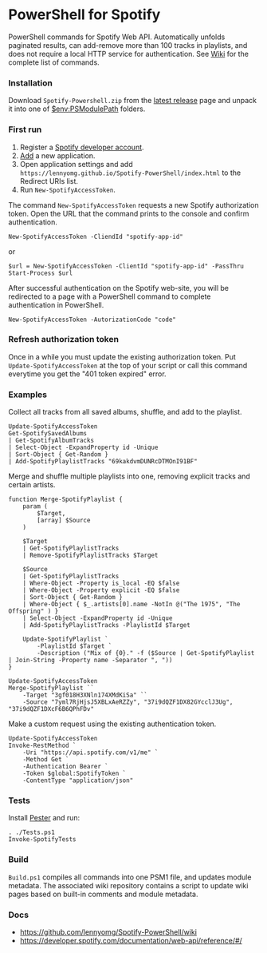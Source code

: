 # PowerShell for Spotify

PowerShell commands for Spotify Web API. Automatically unfolds paginated results, can add-remove more than 100 tracks in playlists, and does not require a local HTTP service for authentication. See [Wiki](https://github.com/lennyomg/Spotify-PowerShell/wiki) for the complete list of commands.

### Installation

Download `Spotify-Powershell.zip` from the [latest release](https://github.com/lennyomg/Spotify-PowerShell/releases/latest) page and unpack it into one of [$env:PSModulePath](https://learn.microsoft.com/en-us/powershell/module/microsoft.powershell.core/about/about_psmodulepath?view=powershell-7.3) folders.

### First run

1. Register a [Spotify developer account](https://developer.spotify.com).
2. [Add](https://developer.spotify.com/documentation/general/guides/authorization/app-settings/) a new application.
3. Open application settings and add `https://lennyomg.github.io/Spotify-PowerShell/index.html` to the Redirect URIs list.
4. Run `New-SpotifyAccessToken`.

The command `New-SpotifyAccessToken` requests a new Spotify authorization token. Open the URL that the command prints to the console and confirm authentication. 

```
New-SpotifyAccessToken -CliendId "spotify-app-id"
```
or
```
$url = New-SpotifyAccessToken -ClientId "spotify-app-id" -PassThru
Start-Process $url
```

After successful authentication on the Spotify web-site, you will be redirected to a page with a PowerShell command to complete authentication in PowerShell.  

```
New-SpotifyAccessToken -AutorizationCode "code"
``` 

### Refresh authorization token

Once in a while you must update the existing authorization token. Put `Update-SpotifyAccessToken` at the top of your script or call this command everytime you get the "401 token expired" error. 

### Examples

Collect all tracks from all saved albums, shuffle, and add to the playlist.

```
Update-SpotifyAccessToken
Get-SpotifySavedAlbums
| Get-SpotifyAlbumTracks
| Select-Object -ExpandProperty id -Unique
| Sort-Object { Get-Random }
| Add-SpotifyPlaylistTracks "69kakdvmDUNRcDTMOnI91BF"
```

Merge and shuffle multiple playlists into one, removing explicit tracks and certain artists.

```
function Merge-SpotifyPlaylist {
    param (
        $Target,
        [array] $Source
    )
    
    $Target
    | Get-SpotifyPlaylistTracks
    | Remove-SpotifyPlaylistTracks $Target

    $Source
    | Get-SpotifyPlaylistTracks
    | Where-Object -Property is_local -EQ $false
    | Where-Object -Property explicit -EQ $false
    | Sort-Object { Get-Random }
    | Where-Object { $_.artists[0].name -NotIn @("The 1975", "The Offspring" ) }
    | Select-Object -ExpandProperty id -Unique
    | Add-SpotifyPlaylistTracks -PlaylistId $Target

    Update-SpotifyPlaylist `
        -PlaylistId $Target `
        -Description ("Mix of {0}." -f ($Source | Get-SpotifyPlaylist | Join-String -Property name -Separator ", "))
}

Update-SpotifyAccessToken
Merge-SpotifyPlaylist ``
    -Target "3gf018H3XNln174XMdKiSa" ``
    -Source "7yml7RjHjsJ5XBLxAeRZZy", "37i9dQZF1DX82GYcclJ3Ug", "37i9dQZF1DXcF6B6QPhFDv"
```

Make a custom request using the existing authentication token.

```
Update-SpotifyAccessToken
Invoke-RestMethod `
    -Uri "https://api.spotify.com/v1/me" `
    -Method Get `
    -Authentication Bearer `
    -Token $global:SpotifyToken `
    -ContentType "application/json" 
```

### Tests

Install [Pester](https://pester.dev) and run:
```
. ./Tests.ps1
Invoke-SpotifyTests
```

### Build

`Build.ps1` compiles all commands into one PSM1 file, and updates module metadata. The associated wiki repository contains a script to update wiki pages based on built-in comments and module metadata.

### Docs

* https://github.com/lennyomg/Spotify-PowerShell/wiki
* https://developer.spotify.com/documentation/web-api/reference/#/
